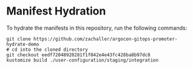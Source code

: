 # Manifest Hydration

To hydrate the manifests in this repository, run the following commands:

```shell
git clone https://github.com/zachaller/argocon-gitops-promoter-hydrate-demo
# cd into the cloned directory
git checkout eedf72048920281f1f042e4e43fc428ba8b97dc8
kustomize build ./user-configuration/staging/integration
```

